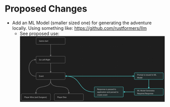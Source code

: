 # Proposed Changes
- Add an ML Model (smaller sized one) for generating the adventure locally. Using something like: https://github.com/rustformers/llm
    - See proposed use: ![oxidungeon-flow-ml](projects/oxidungeon/proposed-changes/Oxidungeon-Concept.png)
